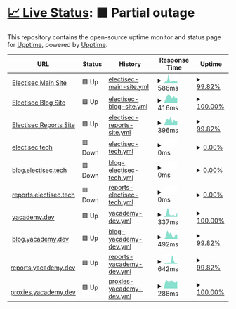 # [📈 Live Status](https://electisec.github.io/upptime/): <!--live status--> **🟧 Partial outage**

This repository contains the open-source uptime monitor and status page for [Upptime](https://upptime.js.org), powered by [Upptime](https://github.com/upptime/upptime).

<!--start: status pages-->
<!-- This summary is generated by Upptime (https://github.com/upptime/upptime) -->
<!-- Do not edit this manually, your changes will be overwritten -->
<!-- prettier-ignore -->
| URL | Status | History | Response Time | Uptime |
| --- | ------ | ------- | ------------- | ------ |
| <img alt="" src="https://icons.duckduckgo.com/ip3/www.electisec.com.ico" height="13"> [Electisec Main Site](https://www.electisec.com) | 🟩 Up | [electisec-main-site.yml](https://github.com/electisec/upptime/commits/HEAD/history/electisec-main-site.yml) | <details><summary><img alt="Response time graph" src="./graphs/electisec-main-site/response-time-week.png" height="20"> 586ms</summary><br><a href="https://electisec.github.io/upptime/history/electisec-main-site"><img alt="Response time 407" src="https://img.shields.io/endpoint?url=https%3A%2F%2Fraw.githubusercontent.com%2Felectisec%2Fupptime%2FHEAD%2Fapi%2Felectisec-main-site%2Fresponse-time.json"></a><br><a href="https://electisec.github.io/upptime/history/electisec-main-site"><img alt="24-hour response time 252" src="https://img.shields.io/endpoint?url=https%3A%2F%2Fraw.githubusercontent.com%2Felectisec%2Fupptime%2FHEAD%2Fapi%2Felectisec-main-site%2Fresponse-time-day.json"></a><br><a href="https://electisec.github.io/upptime/history/electisec-main-site"><img alt="7-day response time 586" src="https://img.shields.io/endpoint?url=https%3A%2F%2Fraw.githubusercontent.com%2Felectisec%2Fupptime%2FHEAD%2Fapi%2Felectisec-main-site%2Fresponse-time-week.json"></a><br><a href="https://electisec.github.io/upptime/history/electisec-main-site"><img alt="30-day response time 461" src="https://img.shields.io/endpoint?url=https%3A%2F%2Fraw.githubusercontent.com%2Felectisec%2Fupptime%2FHEAD%2Fapi%2Felectisec-main-site%2Fresponse-time-month.json"></a><br><a href="https://electisec.github.io/upptime/history/electisec-main-site"><img alt="1-year response time 407" src="https://img.shields.io/endpoint?url=https%3A%2F%2Fraw.githubusercontent.com%2Felectisec%2Fupptime%2FHEAD%2Fapi%2Felectisec-main-site%2Fresponse-time-year.json"></a></details> | <details><summary><a href="https://electisec.github.io/upptime/history/electisec-main-site">99.82%</a></summary><a href="https://electisec.github.io/upptime/history/electisec-main-site"><img alt="All-time uptime 99.93%" src="https://img.shields.io/endpoint?url=https%3A%2F%2Fraw.githubusercontent.com%2Felectisec%2Fupptime%2FHEAD%2Fapi%2Felectisec-main-site%2Fuptime.json"></a><br><a href="https://electisec.github.io/upptime/history/electisec-main-site"><img alt="24-hour uptime 100.00%" src="https://img.shields.io/endpoint?url=https%3A%2F%2Fraw.githubusercontent.com%2Felectisec%2Fupptime%2FHEAD%2Fapi%2Felectisec-main-site%2Fuptime-day.json"></a><br><a href="https://electisec.github.io/upptime/history/electisec-main-site"><img alt="7-day uptime 99.82%" src="https://img.shields.io/endpoint?url=https%3A%2F%2Fraw.githubusercontent.com%2Felectisec%2Fupptime%2FHEAD%2Fapi%2Felectisec-main-site%2Fuptime-week.json"></a><br><a href="https://electisec.github.io/upptime/history/electisec-main-site"><img alt="30-day uptime 99.91%" src="https://img.shields.io/endpoint?url=https%3A%2F%2Fraw.githubusercontent.com%2Felectisec%2Fupptime%2FHEAD%2Fapi%2Felectisec-main-site%2Fuptime-month.json"></a><br><a href="https://electisec.github.io/upptime/history/electisec-main-site"><img alt="1-year uptime 99.93%" src="https://img.shields.io/endpoint?url=https%3A%2F%2Fraw.githubusercontent.com%2Felectisec%2Fupptime%2FHEAD%2Fapi%2Felectisec-main-site%2Fuptime-year.json"></a></details>
| <img alt="" src="https://icons.duckduckgo.com/ip3/blog.electisec.com.ico" height="13"> [Electisec Blog Site](https://blog.electisec.com) | 🟩 Up | [electisec-blog-site.yml](https://github.com/electisec/upptime/commits/HEAD/history/electisec-blog-site.yml) | <details><summary><img alt="Response time graph" src="./graphs/electisec-blog-site/response-time-week.png" height="20"> 416ms</summary><br><a href="https://electisec.github.io/upptime/history/electisec-blog-site"><img alt="Response time 382" src="https://img.shields.io/endpoint?url=https%3A%2F%2Fraw.githubusercontent.com%2Felectisec%2Fupptime%2FHEAD%2Fapi%2Felectisec-blog-site%2Fresponse-time.json"></a><br><a href="https://electisec.github.io/upptime/history/electisec-blog-site"><img alt="24-hour response time 444" src="https://img.shields.io/endpoint?url=https%3A%2F%2Fraw.githubusercontent.com%2Felectisec%2Fupptime%2FHEAD%2Fapi%2Felectisec-blog-site%2Fresponse-time-day.json"></a><br><a href="https://electisec.github.io/upptime/history/electisec-blog-site"><img alt="7-day response time 416" src="https://img.shields.io/endpoint?url=https%3A%2F%2Fraw.githubusercontent.com%2Felectisec%2Fupptime%2FHEAD%2Fapi%2Felectisec-blog-site%2Fresponse-time-week.json"></a><br><a href="https://electisec.github.io/upptime/history/electisec-blog-site"><img alt="30-day response time 340" src="https://img.shields.io/endpoint?url=https%3A%2F%2Fraw.githubusercontent.com%2Felectisec%2Fupptime%2FHEAD%2Fapi%2Felectisec-blog-site%2Fresponse-time-month.json"></a><br><a href="https://electisec.github.io/upptime/history/electisec-blog-site"><img alt="1-year response time 382" src="https://img.shields.io/endpoint?url=https%3A%2F%2Fraw.githubusercontent.com%2Felectisec%2Fupptime%2FHEAD%2Fapi%2Felectisec-blog-site%2Fresponse-time-year.json"></a></details> | <details><summary><a href="https://electisec.github.io/upptime/history/electisec-blog-site">100.00%</a></summary><a href="https://electisec.github.io/upptime/history/electisec-blog-site"><img alt="All-time uptime 100.00%" src="https://img.shields.io/endpoint?url=https%3A%2F%2Fraw.githubusercontent.com%2Felectisec%2Fupptime%2FHEAD%2Fapi%2Felectisec-blog-site%2Fuptime.json"></a><br><a href="https://electisec.github.io/upptime/history/electisec-blog-site"><img alt="24-hour uptime 100.00%" src="https://img.shields.io/endpoint?url=https%3A%2F%2Fraw.githubusercontent.com%2Felectisec%2Fupptime%2FHEAD%2Fapi%2Felectisec-blog-site%2Fuptime-day.json"></a><br><a href="https://electisec.github.io/upptime/history/electisec-blog-site"><img alt="7-day uptime 100.00%" src="https://img.shields.io/endpoint?url=https%3A%2F%2Fraw.githubusercontent.com%2Felectisec%2Fupptime%2FHEAD%2Fapi%2Felectisec-blog-site%2Fuptime-week.json"></a><br><a href="https://electisec.github.io/upptime/history/electisec-blog-site"><img alt="30-day uptime 100.00%" src="https://img.shields.io/endpoint?url=https%3A%2F%2Fraw.githubusercontent.com%2Felectisec%2Fupptime%2FHEAD%2Fapi%2Felectisec-blog-site%2Fuptime-month.json"></a><br><a href="https://electisec.github.io/upptime/history/electisec-blog-site"><img alt="1-year uptime 100.00%" src="https://img.shields.io/endpoint?url=https%3A%2F%2Fraw.githubusercontent.com%2Felectisec%2Fupptime%2FHEAD%2Fapi%2Felectisec-blog-site%2Fuptime-year.json"></a></details>
| <img alt="" src="https://icons.duckduckgo.com/ip3/reports.electisec.com.ico" height="13"> [Electisec Reports Site](https://reports.electisec.com) | 🟩 Up | [electisec-reports-site.yml](https://github.com/electisec/upptime/commits/HEAD/history/electisec-reports-site.yml) | <details><summary><img alt="Response time graph" src="./graphs/electisec-reports-site/response-time-week.png" height="20"> 396ms</summary><br><a href="https://electisec.github.io/upptime/history/electisec-reports-site"><img alt="Response time 363" src="https://img.shields.io/endpoint?url=https%3A%2F%2Fraw.githubusercontent.com%2Felectisec%2Fupptime%2FHEAD%2Fapi%2Felectisec-reports-site%2Fresponse-time.json"></a><br><a href="https://electisec.github.io/upptime/history/electisec-reports-site"><img alt="24-hour response time 167" src="https://img.shields.io/endpoint?url=https%3A%2F%2Fraw.githubusercontent.com%2Felectisec%2Fupptime%2FHEAD%2Fapi%2Felectisec-reports-site%2Fresponse-time-day.json"></a><br><a href="https://electisec.github.io/upptime/history/electisec-reports-site"><img alt="7-day response time 396" src="https://img.shields.io/endpoint?url=https%3A%2F%2Fraw.githubusercontent.com%2Felectisec%2Fupptime%2FHEAD%2Fapi%2Felectisec-reports-site%2Fresponse-time-week.json"></a><br><a href="https://electisec.github.io/upptime/history/electisec-reports-site"><img alt="30-day response time 329" src="https://img.shields.io/endpoint?url=https%3A%2F%2Fraw.githubusercontent.com%2Felectisec%2Fupptime%2FHEAD%2Fapi%2Felectisec-reports-site%2Fresponse-time-month.json"></a><br><a href="https://electisec.github.io/upptime/history/electisec-reports-site"><img alt="1-year response time 363" src="https://img.shields.io/endpoint?url=https%3A%2F%2Fraw.githubusercontent.com%2Felectisec%2Fupptime%2FHEAD%2Fapi%2Felectisec-reports-site%2Fresponse-time-year.json"></a></details> | <details><summary><a href="https://electisec.github.io/upptime/history/electisec-reports-site">99.82%</a></summary><a href="https://electisec.github.io/upptime/history/electisec-reports-site"><img alt="All-time uptime 99.98%" src="https://img.shields.io/endpoint?url=https%3A%2F%2Fraw.githubusercontent.com%2Felectisec%2Fupptime%2FHEAD%2Fapi%2Felectisec-reports-site%2Fuptime.json"></a><br><a href="https://electisec.github.io/upptime/history/electisec-reports-site"><img alt="24-hour uptime 100.00%" src="https://img.shields.io/endpoint?url=https%3A%2F%2Fraw.githubusercontent.com%2Felectisec%2Fupptime%2FHEAD%2Fapi%2Felectisec-reports-site%2Fuptime-day.json"></a><br><a href="https://electisec.github.io/upptime/history/electisec-reports-site"><img alt="7-day uptime 99.82%" src="https://img.shields.io/endpoint?url=https%3A%2F%2Fraw.githubusercontent.com%2Felectisec%2Fupptime%2FHEAD%2Fapi%2Felectisec-reports-site%2Fuptime-week.json"></a><br><a href="https://electisec.github.io/upptime/history/electisec-reports-site"><img alt="30-day uptime 99.96%" src="https://img.shields.io/endpoint?url=https%3A%2F%2Fraw.githubusercontent.com%2Felectisec%2Fupptime%2FHEAD%2Fapi%2Felectisec-reports-site%2Fuptime-month.json"></a><br><a href="https://electisec.github.io/upptime/history/electisec-reports-site"><img alt="1-year uptime 99.98%" src="https://img.shields.io/endpoint?url=https%3A%2F%2Fraw.githubusercontent.com%2Felectisec%2Fupptime%2FHEAD%2Fapi%2Felectisec-reports-site%2Fuptime-year.json"></a></details>
| <img alt="" src="https://icons.duckduckgo.com/ip3/electisec.tech.ico" height="13"> [electisec.tech](https://electisec.tech) | 🟥 Down | [electisec-tech.yml](https://github.com/electisec/upptime/commits/HEAD/history/electisec-tech.yml) | <details><summary><img alt="Response time graph" src="./graphs/electisec-tech/response-time-week.png" height="20"> 0ms</summary><br><a href="https://electisec.github.io/upptime/history/electisec-tech"><img alt="Response time 0" src="https://img.shields.io/endpoint?url=https%3A%2F%2Fraw.githubusercontent.com%2Felectisec%2Fupptime%2FHEAD%2Fapi%2Felectisec-tech%2Fresponse-time.json"></a><br><a href="https://electisec.github.io/upptime/history/electisec-tech"><img alt="24-hour response time 0" src="https://img.shields.io/endpoint?url=https%3A%2F%2Fraw.githubusercontent.com%2Felectisec%2Fupptime%2FHEAD%2Fapi%2Felectisec-tech%2Fresponse-time-day.json"></a><br><a href="https://electisec.github.io/upptime/history/electisec-tech"><img alt="7-day response time 0" src="https://img.shields.io/endpoint?url=https%3A%2F%2Fraw.githubusercontent.com%2Felectisec%2Fupptime%2FHEAD%2Fapi%2Felectisec-tech%2Fresponse-time-week.json"></a><br><a href="https://electisec.github.io/upptime/history/electisec-tech"><img alt="30-day response time 0" src="https://img.shields.io/endpoint?url=https%3A%2F%2Fraw.githubusercontent.com%2Felectisec%2Fupptime%2FHEAD%2Fapi%2Felectisec-tech%2Fresponse-time-month.json"></a><br><a href="https://electisec.github.io/upptime/history/electisec-tech"><img alt="1-year response time 0" src="https://img.shields.io/endpoint?url=https%3A%2F%2Fraw.githubusercontent.com%2Felectisec%2Fupptime%2FHEAD%2Fapi%2Felectisec-tech%2Fresponse-time-year.json"></a></details> | <details><summary><a href="https://electisec.github.io/upptime/history/electisec-tech">0.00%</a></summary><a href="https://electisec.github.io/upptime/history/electisec-tech"><img alt="All-time uptime 0.00%" src="https://img.shields.io/endpoint?url=https%3A%2F%2Fraw.githubusercontent.com%2Felectisec%2Fupptime%2FHEAD%2Fapi%2Felectisec-tech%2Fuptime.json"></a><br><a href="https://electisec.github.io/upptime/history/electisec-tech"><img alt="24-hour uptime 0.00%" src="https://img.shields.io/endpoint?url=https%3A%2F%2Fraw.githubusercontent.com%2Felectisec%2Fupptime%2FHEAD%2Fapi%2Felectisec-tech%2Fuptime-day.json"></a><br><a href="https://electisec.github.io/upptime/history/electisec-tech"><img alt="7-day uptime 0.00%" src="https://img.shields.io/endpoint?url=https%3A%2F%2Fraw.githubusercontent.com%2Felectisec%2Fupptime%2FHEAD%2Fapi%2Felectisec-tech%2Fuptime-week.json"></a><br><a href="https://electisec.github.io/upptime/history/electisec-tech"><img alt="30-day uptime 1.38%" src="https://img.shields.io/endpoint?url=https%3A%2F%2Fraw.githubusercontent.com%2Felectisec%2Fupptime%2FHEAD%2Fapi%2Felectisec-tech%2Fuptime-month.json"></a><br><a href="https://electisec.github.io/upptime/history/electisec-tech"><img alt="1-year uptime 0.00%" src="https://img.shields.io/endpoint?url=https%3A%2F%2Fraw.githubusercontent.com%2Felectisec%2Fupptime%2FHEAD%2Fapi%2Felectisec-tech%2Fuptime-year.json"></a></details>
| <img alt="" src="https://icons.duckduckgo.com/ip3/blog.electisec.tech.ico" height="13"> [blog.electisec.tech](https://blog.electisec.tech) | 🟥 Down | [blog-electisec-tech.yml](https://github.com/electisec/upptime/commits/HEAD/history/blog-electisec-tech.yml) | <details><summary><img alt="Response time graph" src="./graphs/blog-electisec-tech/response-time-week.png" height="20"> 0ms</summary><br><a href="https://electisec.github.io/upptime/history/blog-electisec-tech"><img alt="Response time 0" src="https://img.shields.io/endpoint?url=https%3A%2F%2Fraw.githubusercontent.com%2Felectisec%2Fupptime%2FHEAD%2Fapi%2Fblog-electisec-tech%2Fresponse-time.json"></a><br><a href="https://electisec.github.io/upptime/history/blog-electisec-tech"><img alt="24-hour response time 0" src="https://img.shields.io/endpoint?url=https%3A%2F%2Fraw.githubusercontent.com%2Felectisec%2Fupptime%2FHEAD%2Fapi%2Fblog-electisec-tech%2Fresponse-time-day.json"></a><br><a href="https://electisec.github.io/upptime/history/blog-electisec-tech"><img alt="7-day response time 0" src="https://img.shields.io/endpoint?url=https%3A%2F%2Fraw.githubusercontent.com%2Felectisec%2Fupptime%2FHEAD%2Fapi%2Fblog-electisec-tech%2Fresponse-time-week.json"></a><br><a href="https://electisec.github.io/upptime/history/blog-electisec-tech"><img alt="30-day response time 0" src="https://img.shields.io/endpoint?url=https%3A%2F%2Fraw.githubusercontent.com%2Felectisec%2Fupptime%2FHEAD%2Fapi%2Fblog-electisec-tech%2Fresponse-time-month.json"></a><br><a href="https://electisec.github.io/upptime/history/blog-electisec-tech"><img alt="1-year response time 0" src="https://img.shields.io/endpoint?url=https%3A%2F%2Fraw.githubusercontent.com%2Felectisec%2Fupptime%2FHEAD%2Fapi%2Fblog-electisec-tech%2Fresponse-time-year.json"></a></details> | <details><summary><a href="https://electisec.github.io/upptime/history/blog-electisec-tech">0.00%</a></summary><a href="https://electisec.github.io/upptime/history/blog-electisec-tech"><img alt="All-time uptime 0.00%" src="https://img.shields.io/endpoint?url=https%3A%2F%2Fraw.githubusercontent.com%2Felectisec%2Fupptime%2FHEAD%2Fapi%2Fblog-electisec-tech%2Fuptime.json"></a><br><a href="https://electisec.github.io/upptime/history/blog-electisec-tech"><img alt="24-hour uptime 0.00%" src="https://img.shields.io/endpoint?url=https%3A%2F%2Fraw.githubusercontent.com%2Felectisec%2Fupptime%2FHEAD%2Fapi%2Fblog-electisec-tech%2Fuptime-day.json"></a><br><a href="https://electisec.github.io/upptime/history/blog-electisec-tech"><img alt="7-day uptime 0.00%" src="https://img.shields.io/endpoint?url=https%3A%2F%2Fraw.githubusercontent.com%2Felectisec%2Fupptime%2FHEAD%2Fapi%2Fblog-electisec-tech%2Fuptime-week.json"></a><br><a href="https://electisec.github.io/upptime/history/blog-electisec-tech"><img alt="30-day uptime 1.38%" src="https://img.shields.io/endpoint?url=https%3A%2F%2Fraw.githubusercontent.com%2Felectisec%2Fupptime%2FHEAD%2Fapi%2Fblog-electisec-tech%2Fuptime-month.json"></a><br><a href="https://electisec.github.io/upptime/history/blog-electisec-tech"><img alt="1-year uptime 0.00%" src="https://img.shields.io/endpoint?url=https%3A%2F%2Fraw.githubusercontent.com%2Felectisec%2Fupptime%2FHEAD%2Fapi%2Fblog-electisec-tech%2Fuptime-year.json"></a></details>
| <img alt="" src="https://icons.duckduckgo.com/ip3/reports.electisec.tech.ico" height="13"> [reports.electisec.tech](https://reports.electisec.tech) | 🟥 Down | [reports-electisec-tech.yml](https://github.com/electisec/upptime/commits/HEAD/history/reports-electisec-tech.yml) | <details><summary><img alt="Response time graph" src="./graphs/reports-electisec-tech/response-time-week.png" height="20"> 0ms</summary><br><a href="https://electisec.github.io/upptime/history/reports-electisec-tech"><img alt="Response time 0" src="https://img.shields.io/endpoint?url=https%3A%2F%2Fraw.githubusercontent.com%2Felectisec%2Fupptime%2FHEAD%2Fapi%2Freports-electisec-tech%2Fresponse-time.json"></a><br><a href="https://electisec.github.io/upptime/history/reports-electisec-tech"><img alt="24-hour response time 0" src="https://img.shields.io/endpoint?url=https%3A%2F%2Fraw.githubusercontent.com%2Felectisec%2Fupptime%2FHEAD%2Fapi%2Freports-electisec-tech%2Fresponse-time-day.json"></a><br><a href="https://electisec.github.io/upptime/history/reports-electisec-tech"><img alt="7-day response time 0" src="https://img.shields.io/endpoint?url=https%3A%2F%2Fraw.githubusercontent.com%2Felectisec%2Fupptime%2FHEAD%2Fapi%2Freports-electisec-tech%2Fresponse-time-week.json"></a><br><a href="https://electisec.github.io/upptime/history/reports-electisec-tech"><img alt="30-day response time 0" src="https://img.shields.io/endpoint?url=https%3A%2F%2Fraw.githubusercontent.com%2Felectisec%2Fupptime%2FHEAD%2Fapi%2Freports-electisec-tech%2Fresponse-time-month.json"></a><br><a href="https://electisec.github.io/upptime/history/reports-electisec-tech"><img alt="1-year response time 0" src="https://img.shields.io/endpoint?url=https%3A%2F%2Fraw.githubusercontent.com%2Felectisec%2Fupptime%2FHEAD%2Fapi%2Freports-electisec-tech%2Fresponse-time-year.json"></a></details> | <details><summary><a href="https://electisec.github.io/upptime/history/reports-electisec-tech">0.00%</a></summary><a href="https://electisec.github.io/upptime/history/reports-electisec-tech"><img alt="All-time uptime 0.00%" src="https://img.shields.io/endpoint?url=https%3A%2F%2Fraw.githubusercontent.com%2Felectisec%2Fupptime%2FHEAD%2Fapi%2Freports-electisec-tech%2Fuptime.json"></a><br><a href="https://electisec.github.io/upptime/history/reports-electisec-tech"><img alt="24-hour uptime 0.00%" src="https://img.shields.io/endpoint?url=https%3A%2F%2Fraw.githubusercontent.com%2Felectisec%2Fupptime%2FHEAD%2Fapi%2Freports-electisec-tech%2Fuptime-day.json"></a><br><a href="https://electisec.github.io/upptime/history/reports-electisec-tech"><img alt="7-day uptime 0.00%" src="https://img.shields.io/endpoint?url=https%3A%2F%2Fraw.githubusercontent.com%2Felectisec%2Fupptime%2FHEAD%2Fapi%2Freports-electisec-tech%2Fuptime-week.json"></a><br><a href="https://electisec.github.io/upptime/history/reports-electisec-tech"><img alt="30-day uptime 1.38%" src="https://img.shields.io/endpoint?url=https%3A%2F%2Fraw.githubusercontent.com%2Felectisec%2Fupptime%2FHEAD%2Fapi%2Freports-electisec-tech%2Fuptime-month.json"></a><br><a href="https://electisec.github.io/upptime/history/reports-electisec-tech"><img alt="1-year uptime 0.00%" src="https://img.shields.io/endpoint?url=https%3A%2F%2Fraw.githubusercontent.com%2Felectisec%2Fupptime%2FHEAD%2Fapi%2Freports-electisec-tech%2Fuptime-year.json"></a></details>
| <img alt="" src="https://icons.duckduckgo.com/ip3/yacademy.dev.ico" height="13"> [yacademy.dev](https://yacademy.dev) | 🟩 Up | [yacademy-dev.yml](https://github.com/electisec/upptime/commits/HEAD/history/yacademy-dev.yml) | <details><summary><img alt="Response time graph" src="./graphs/yacademy-dev/response-time-week.png" height="20"> 337ms</summary><br><a href="https://electisec.github.io/upptime/history/yacademy-dev"><img alt="Response time 326" src="https://img.shields.io/endpoint?url=https%3A%2F%2Fraw.githubusercontent.com%2Felectisec%2Fupptime%2FHEAD%2Fapi%2Fyacademy-dev%2Fresponse-time.json"></a><br><a href="https://electisec.github.io/upptime/history/yacademy-dev"><img alt="24-hour response time 473" src="https://img.shields.io/endpoint?url=https%3A%2F%2Fraw.githubusercontent.com%2Felectisec%2Fupptime%2FHEAD%2Fapi%2Fyacademy-dev%2Fresponse-time-day.json"></a><br><a href="https://electisec.github.io/upptime/history/yacademy-dev"><img alt="7-day response time 337" src="https://img.shields.io/endpoint?url=https%3A%2F%2Fraw.githubusercontent.com%2Felectisec%2Fupptime%2FHEAD%2Fapi%2Fyacademy-dev%2Fresponse-time-week.json"></a><br><a href="https://electisec.github.io/upptime/history/yacademy-dev"><img alt="30-day response time 310" src="https://img.shields.io/endpoint?url=https%3A%2F%2Fraw.githubusercontent.com%2Felectisec%2Fupptime%2FHEAD%2Fapi%2Fyacademy-dev%2Fresponse-time-month.json"></a><br><a href="https://electisec.github.io/upptime/history/yacademy-dev"><img alt="1-year response time 326" src="https://img.shields.io/endpoint?url=https%3A%2F%2Fraw.githubusercontent.com%2Felectisec%2Fupptime%2FHEAD%2Fapi%2Fyacademy-dev%2Fresponse-time-year.json"></a></details> | <details><summary><a href="https://electisec.github.io/upptime/history/yacademy-dev">100.00%</a></summary><a href="https://electisec.github.io/upptime/history/yacademy-dev"><img alt="All-time uptime 100.00%" src="https://img.shields.io/endpoint?url=https%3A%2F%2Fraw.githubusercontent.com%2Felectisec%2Fupptime%2FHEAD%2Fapi%2Fyacademy-dev%2Fuptime.json"></a><br><a href="https://electisec.github.io/upptime/history/yacademy-dev"><img alt="24-hour uptime 100.00%" src="https://img.shields.io/endpoint?url=https%3A%2F%2Fraw.githubusercontent.com%2Felectisec%2Fupptime%2FHEAD%2Fapi%2Fyacademy-dev%2Fuptime-day.json"></a><br><a href="https://electisec.github.io/upptime/history/yacademy-dev"><img alt="7-day uptime 100.00%" src="https://img.shields.io/endpoint?url=https%3A%2F%2Fraw.githubusercontent.com%2Felectisec%2Fupptime%2FHEAD%2Fapi%2Fyacademy-dev%2Fuptime-week.json"></a><br><a href="https://electisec.github.io/upptime/history/yacademy-dev"><img alt="30-day uptime 100.00%" src="https://img.shields.io/endpoint?url=https%3A%2F%2Fraw.githubusercontent.com%2Felectisec%2Fupptime%2FHEAD%2Fapi%2Fyacademy-dev%2Fuptime-month.json"></a><br><a href="https://electisec.github.io/upptime/history/yacademy-dev"><img alt="1-year uptime 100.00%" src="https://img.shields.io/endpoint?url=https%3A%2F%2Fraw.githubusercontent.com%2Felectisec%2Fupptime%2FHEAD%2Fapi%2Fyacademy-dev%2Fuptime-year.json"></a></details>
| <img alt="" src="https://icons.duckduckgo.com/ip3/blog.yacademy.dev.ico" height="13"> [blog.yacademy.dev](https://blog.yacademy.dev) | 🟩 Up | [blog-yacademy-dev.yml](https://github.com/electisec/upptime/commits/HEAD/history/blog-yacademy-dev.yml) | <details><summary><img alt="Response time graph" src="./graphs/blog-yacademy-dev/response-time-week.png" height="20"> 492ms</summary><br><a href="https://electisec.github.io/upptime/history/blog-yacademy-dev"><img alt="Response time 314" src="https://img.shields.io/endpoint?url=https%3A%2F%2Fraw.githubusercontent.com%2Felectisec%2Fupptime%2FHEAD%2Fapi%2Fblog-yacademy-dev%2Fresponse-time.json"></a><br><a href="https://electisec.github.io/upptime/history/blog-yacademy-dev"><img alt="24-hour response time 536" src="https://img.shields.io/endpoint?url=https%3A%2F%2Fraw.githubusercontent.com%2Felectisec%2Fupptime%2FHEAD%2Fapi%2Fblog-yacademy-dev%2Fresponse-time-day.json"></a><br><a href="https://electisec.github.io/upptime/history/blog-yacademy-dev"><img alt="7-day response time 492" src="https://img.shields.io/endpoint?url=https%3A%2F%2Fraw.githubusercontent.com%2Felectisec%2Fupptime%2FHEAD%2Fapi%2Fblog-yacademy-dev%2Fresponse-time-week.json"></a><br><a href="https://electisec.github.io/upptime/history/blog-yacademy-dev"><img alt="30-day response time 354" src="https://img.shields.io/endpoint?url=https%3A%2F%2Fraw.githubusercontent.com%2Felectisec%2Fupptime%2FHEAD%2Fapi%2Fblog-yacademy-dev%2Fresponse-time-month.json"></a><br><a href="https://electisec.github.io/upptime/history/blog-yacademy-dev"><img alt="1-year response time 314" src="https://img.shields.io/endpoint?url=https%3A%2F%2Fraw.githubusercontent.com%2Felectisec%2Fupptime%2FHEAD%2Fapi%2Fblog-yacademy-dev%2Fresponse-time-year.json"></a></details> | <details><summary><a href="https://electisec.github.io/upptime/history/blog-yacademy-dev">99.82%</a></summary><a href="https://electisec.github.io/upptime/history/blog-yacademy-dev"><img alt="All-time uptime 99.98%" src="https://img.shields.io/endpoint?url=https%3A%2F%2Fraw.githubusercontent.com%2Felectisec%2Fupptime%2FHEAD%2Fapi%2Fblog-yacademy-dev%2Fuptime.json"></a><br><a href="https://electisec.github.io/upptime/history/blog-yacademy-dev"><img alt="24-hour uptime 100.00%" src="https://img.shields.io/endpoint?url=https%3A%2F%2Fraw.githubusercontent.com%2Felectisec%2Fupptime%2FHEAD%2Fapi%2Fblog-yacademy-dev%2Fuptime-day.json"></a><br><a href="https://electisec.github.io/upptime/history/blog-yacademy-dev"><img alt="7-day uptime 99.82%" src="https://img.shields.io/endpoint?url=https%3A%2F%2Fraw.githubusercontent.com%2Felectisec%2Fupptime%2FHEAD%2Fapi%2Fblog-yacademy-dev%2Fuptime-week.json"></a><br><a href="https://electisec.github.io/upptime/history/blog-yacademy-dev"><img alt="30-day uptime 99.96%" src="https://img.shields.io/endpoint?url=https%3A%2F%2Fraw.githubusercontent.com%2Felectisec%2Fupptime%2FHEAD%2Fapi%2Fblog-yacademy-dev%2Fuptime-month.json"></a><br><a href="https://electisec.github.io/upptime/history/blog-yacademy-dev"><img alt="1-year uptime 99.98%" src="https://img.shields.io/endpoint?url=https%3A%2F%2Fraw.githubusercontent.com%2Felectisec%2Fupptime%2FHEAD%2Fapi%2Fblog-yacademy-dev%2Fuptime-year.json"></a></details>
| <img alt="" src="https://icons.duckduckgo.com/ip3/reports.yacademy.dev.ico" height="13"> [reports.yacademy.dev](https://reports.yacademy.dev) | 🟩 Up | [reports-yacademy-dev.yml](https://github.com/electisec/upptime/commits/HEAD/history/reports-yacademy-dev.yml) | <details><summary><img alt="Response time graph" src="./graphs/reports-yacademy-dev/response-time-week.png" height="20"> 642ms</summary><br><a href="https://electisec.github.io/upptime/history/reports-yacademy-dev"><img alt="Response time 412" src="https://img.shields.io/endpoint?url=https%3A%2F%2Fraw.githubusercontent.com%2Felectisec%2Fupptime%2FHEAD%2Fapi%2Freports-yacademy-dev%2Fresponse-time.json"></a><br><a href="https://electisec.github.io/upptime/history/reports-yacademy-dev"><img alt="24-hour response time 240" src="https://img.shields.io/endpoint?url=https%3A%2F%2Fraw.githubusercontent.com%2Felectisec%2Fupptime%2FHEAD%2Fapi%2Freports-yacademy-dev%2Fresponse-time-day.json"></a><br><a href="https://electisec.github.io/upptime/history/reports-yacademy-dev"><img alt="7-day response time 642" src="https://img.shields.io/endpoint?url=https%3A%2F%2Fraw.githubusercontent.com%2Felectisec%2Fupptime%2FHEAD%2Fapi%2Freports-yacademy-dev%2Fresponse-time-week.json"></a><br><a href="https://electisec.github.io/upptime/history/reports-yacademy-dev"><img alt="30-day response time 456" src="https://img.shields.io/endpoint?url=https%3A%2F%2Fraw.githubusercontent.com%2Felectisec%2Fupptime%2FHEAD%2Fapi%2Freports-yacademy-dev%2Fresponse-time-month.json"></a><br><a href="https://electisec.github.io/upptime/history/reports-yacademy-dev"><img alt="1-year response time 412" src="https://img.shields.io/endpoint?url=https%3A%2F%2Fraw.githubusercontent.com%2Felectisec%2Fupptime%2FHEAD%2Fapi%2Freports-yacademy-dev%2Fresponse-time-year.json"></a></details> | <details><summary><a href="https://electisec.github.io/upptime/history/reports-yacademy-dev">99.82%</a></summary><a href="https://electisec.github.io/upptime/history/reports-yacademy-dev"><img alt="All-time uptime 99.98%" src="https://img.shields.io/endpoint?url=https%3A%2F%2Fraw.githubusercontent.com%2Felectisec%2Fupptime%2FHEAD%2Fapi%2Freports-yacademy-dev%2Fuptime.json"></a><br><a href="https://electisec.github.io/upptime/history/reports-yacademy-dev"><img alt="24-hour uptime 100.00%" src="https://img.shields.io/endpoint?url=https%3A%2F%2Fraw.githubusercontent.com%2Felectisec%2Fupptime%2FHEAD%2Fapi%2Freports-yacademy-dev%2Fuptime-day.json"></a><br><a href="https://electisec.github.io/upptime/history/reports-yacademy-dev"><img alt="7-day uptime 99.82%" src="https://img.shields.io/endpoint?url=https%3A%2F%2Fraw.githubusercontent.com%2Felectisec%2Fupptime%2FHEAD%2Fapi%2Freports-yacademy-dev%2Fuptime-week.json"></a><br><a href="https://electisec.github.io/upptime/history/reports-yacademy-dev"><img alt="30-day uptime 99.96%" src="https://img.shields.io/endpoint?url=https%3A%2F%2Fraw.githubusercontent.com%2Felectisec%2Fupptime%2FHEAD%2Fapi%2Freports-yacademy-dev%2Fuptime-month.json"></a><br><a href="https://electisec.github.io/upptime/history/reports-yacademy-dev"><img alt="1-year uptime 99.98%" src="https://img.shields.io/endpoint?url=https%3A%2F%2Fraw.githubusercontent.com%2Felectisec%2Fupptime%2FHEAD%2Fapi%2Freports-yacademy-dev%2Fuptime-year.json"></a></details>
| <img alt="" src="https://icons.duckduckgo.com/ip3/proxies.yacademy.dev.ico" height="13"> [proxies.yacademy.dev](https://proxies.yacademy.dev) | 🟩 Up | [proxies-yacademy-dev.yml](https://github.com/electisec/upptime/commits/HEAD/history/proxies-yacademy-dev.yml) | <details><summary><img alt="Response time graph" src="./graphs/proxies-yacademy-dev/response-time-week.png" height="20"> 288ms</summary><br><a href="https://electisec.github.io/upptime/history/proxies-yacademy-dev"><img alt="Response time 291" src="https://img.shields.io/endpoint?url=https%3A%2F%2Fraw.githubusercontent.com%2Felectisec%2Fupptime%2FHEAD%2Fapi%2Fproxies-yacademy-dev%2Fresponse-time.json"></a><br><a href="https://electisec.github.io/upptime/history/proxies-yacademy-dev"><img alt="24-hour response time 364" src="https://img.shields.io/endpoint?url=https%3A%2F%2Fraw.githubusercontent.com%2Felectisec%2Fupptime%2FHEAD%2Fapi%2Fproxies-yacademy-dev%2Fresponse-time-day.json"></a><br><a href="https://electisec.github.io/upptime/history/proxies-yacademy-dev"><img alt="7-day response time 288" src="https://img.shields.io/endpoint?url=https%3A%2F%2Fraw.githubusercontent.com%2Felectisec%2Fupptime%2FHEAD%2Fapi%2Fproxies-yacademy-dev%2Fresponse-time-week.json"></a><br><a href="https://electisec.github.io/upptime/history/proxies-yacademy-dev"><img alt="30-day response time 286" src="https://img.shields.io/endpoint?url=https%3A%2F%2Fraw.githubusercontent.com%2Felectisec%2Fupptime%2FHEAD%2Fapi%2Fproxies-yacademy-dev%2Fresponse-time-month.json"></a><br><a href="https://electisec.github.io/upptime/history/proxies-yacademy-dev"><img alt="1-year response time 291" src="https://img.shields.io/endpoint?url=https%3A%2F%2Fraw.githubusercontent.com%2Felectisec%2Fupptime%2FHEAD%2Fapi%2Fproxies-yacademy-dev%2Fresponse-time-year.json"></a></details> | <details><summary><a href="https://electisec.github.io/upptime/history/proxies-yacademy-dev">100.00%</a></summary><a href="https://electisec.github.io/upptime/history/proxies-yacademy-dev"><img alt="All-time uptime 100.00%" src="https://img.shields.io/endpoint?url=https%3A%2F%2Fraw.githubusercontent.com%2Felectisec%2Fupptime%2FHEAD%2Fapi%2Fproxies-yacademy-dev%2Fuptime.json"></a><br><a href="https://electisec.github.io/upptime/history/proxies-yacademy-dev"><img alt="24-hour uptime 100.00%" src="https://img.shields.io/endpoint?url=https%3A%2F%2Fraw.githubusercontent.com%2Felectisec%2Fupptime%2FHEAD%2Fapi%2Fproxies-yacademy-dev%2Fuptime-day.json"></a><br><a href="https://electisec.github.io/upptime/history/proxies-yacademy-dev"><img alt="7-day uptime 100.00%" src="https://img.shields.io/endpoint?url=https%3A%2F%2Fraw.githubusercontent.com%2Felectisec%2Fupptime%2FHEAD%2Fapi%2Fproxies-yacademy-dev%2Fuptime-week.json"></a><br><a href="https://electisec.github.io/upptime/history/proxies-yacademy-dev"><img alt="30-day uptime 100.00%" src="https://img.shields.io/endpoint?url=https%3A%2F%2Fraw.githubusercontent.com%2Felectisec%2Fupptime%2FHEAD%2Fapi%2Fproxies-yacademy-dev%2Fuptime-month.json"></a><br><a href="https://electisec.github.io/upptime/history/proxies-yacademy-dev"><img alt="1-year uptime 100.00%" src="https://img.shields.io/endpoint?url=https%3A%2F%2Fraw.githubusercontent.com%2Felectisec%2Fupptime%2FHEAD%2Fapi%2Fproxies-yacademy-dev%2Fuptime-year.json"></a></details>

<!--end: status pages-->
